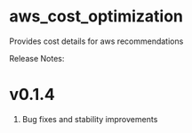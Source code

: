# aws_cost_optimization

Provides cost details for aws recommendations

Release Notes:
# v0.1.4
1. Bug fixes and stability improvements